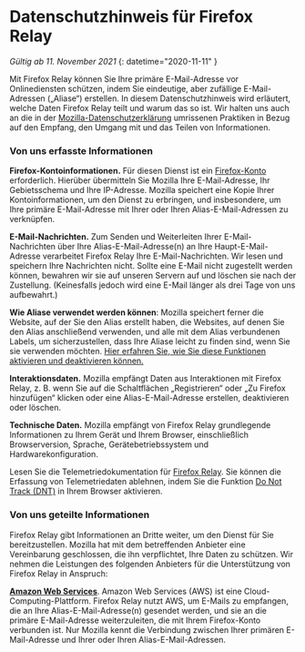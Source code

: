 ﻿# Datenschutzhinweis für Firefox Relay

*Gültig ab 11. November 2021*
{: datetime="2020-11-11" }

Mit Firefox Relay können Sie Ihre primäre E-Mail-Adresse vor Onlinediensten schützen, indem Sie eindeutige, aber zufällige E-Mail-Adressen („Aliase“) erstellen. In diesem Datenschutzhinweis wird erläutert, welche Daten Firefox Relay teilt und warum das so ist. Wir halten uns auch an die in der [Mozilla-Datenschutzerklärung](https://www.mozilla.org/privacy/) umrissenen Praktiken in Bezug auf den Empfang, den Umgang mit und das Teilen von Informationen.

### Von uns erfasste Informationen

__Firefox-Kontoinformationen.__ Für diesen Dienst ist ein [Firefox-Konto](https://www.mozilla.org/privacy/firefox/#firefox-accounts-join-firefox) erforderlich. Hierüber übermitteln Sie Mozilla Ihre E-Mail-Adresse, Ihr Gebietsschema und Ihre IP-Adresse. Mozilla speichert eine Kopie Ihrer Kontoinformationen, um den Dienst zu erbringen, und insbesondere, um Ihre primäre E-Mail-Adresse mit Ihrer oder Ihren Alias-E-Mail-Adressen zu verknüpfen.

__E-Mail-Nachrichten.__ Zum Senden und Weiterleiten Ihrer E-Mail-Nachrichten über Ihre Alias-E-Mail-Adresse(n) an Ihre Haupt-E-Mail-Adresse verarbeitet Firefox Relay Ihre E-Mail-Nachrichten. Wir lesen und speichern Ihre Nachrichten nicht. Sollte eine E-Mail nicht zugestellt werden können, bewahren wir sie auf unseren Servern auf und löschen sie nach der Zustellung. (Keinesfalls jedoch wird eine E-Mail länger als drei Tage von uns aufbewahrt.)

__Wie Aliase verwendet werden können__: Mozilla speichert ferner die Website, auf der Sie den Alias erstellt haben, die Websites, auf denen Sie den Alias anschließend verwenden, und alle mit dem Alias verbundenen Labels, um sicherzustellen, dass Ihre Aliase leicht zu finden sind, wenn Sie sie verwenden möchten. [Hier erfahren Sie, wie Sie diese Funktionen aktivieren und deaktivieren können.](https://relay.firefox.com/faq)

__Interaktionsdaten.__ Mozilla empfängt Daten aus Interaktionen mit Firefox Relay, z. B. wenn Sie auf die Schaltflächen „Registrieren“ oder „Zu Firefox hinzufügen“ klicken oder eine Alias-E-Mail-Adresse erstellen, deaktivieren oder löschen.

__Technische Daten.__ Mozilla empfängt von Firefox Relay grundlegende Informationen zu Ihrem Gerät und Ihrem Browser, einschließlich Browserversion, Sprache, Gerätebetriebssystem und Hardwarekonfiguration.

Lesen Sie die Telemetriedokumentation für [Firefox Relay](https://github.com/mozilla/fx-private-relay/blob/master/METRICS.md?). Sie können die Erfassung von Telemetriedaten ablehnen, indem Sie die Funktion [Do Not Track (DNT)](https://support.mozilla.org/kb/how-do-i-turn-do-not-track-feature) in Ihrem Browser aktivieren.  

### Von uns geteilte Informationen

Firefox Relay gibt Informationen an Dritte weiter, um den Dienst für Sie bereitzustellen. Mozilla hat mit dem betreffenden Anbieter eine Vereinbarung geschlossen, die ihn verpflichtet, Ihre Daten zu schützen. Wir nehmen die Leistungen des folgenden Anbieters für die Unterstützung von Firefox Relay in Anspruch:

__[Amazon Web Services](https://aws.amazon.com/privacy/)__. Amazon Web Services (AWS) ist eine Cloud-Computing-Plattform. Firefox Relay nutzt AWS, um E-Mails zu empfangen, die an Ihre Alias-E-Mail-Adresse(n) gesendet werden, und sie an die primäre E-Mail-Adresse weiterzuleiten, die mit Ihrem Firefox-Konto verbunden ist. Nur Mozilla kennt die Verbindung zwischen Ihrer primären E-Mail-Adresse und Ihrer oder Ihren Alias-E-Mail-Adressen.
